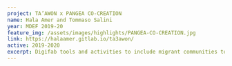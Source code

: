 ```yaml
---
project: TA’AWON x PANGEA CO-CREATION
name: Hala Amer and Tommaso Salini
year: MDEF 2019-20
feature_img: /assets/images/highlights/PANGEA-CO-CREATION.jpg
link: https://halaamer.gitlab.io/ta3awon/
active: 2019-2020
excerpt: Digifab tools and activities to include migrant communities to fab lab life and facilities
---
```

